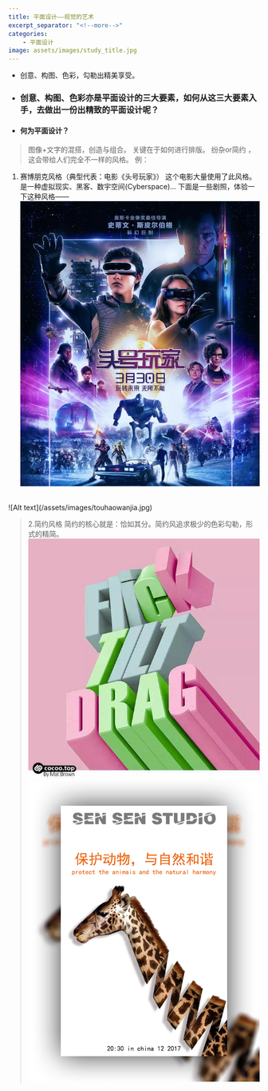 ```yaml
---
title: 平面设计——视觉的艺术
excerpt_separator: "<!--more-->"
categories:
    - 平面设计
image: assets/images/study_title.jpg
---
```

+ 创意、构图、色彩，勾勒出精美享受。
<!--more-->

+ ### 创意、构图、色彩亦是平面设计的三大要素，如何从这三大要素入手，去做出一份出精致的平面设计呢？

+ #### 何为平面设计？
> 图像+文字的混搭，创造与组合。
关键在于如何进行排版。 纷杂or简约 ，这会带给人们完全不一样的风格。
> 例：
1. 赛博朋克风格（典型代表：电影《头号玩家》）
这个电影大量使用了此风格。是一种虚拟现实、黑客、数宇空间(Cyberspace)...
下面是一些剧照，体验一下这种风格——
![Alt text](/assets/images/saibopengke.jpg)
<br>
![Alt text](/assets/images/touhaowanjia.jpg)

> 2.简约风格
简约的核心就是：恰如其分。简约风追求极少的色彩勾勒，形式的精简。
![Alt text](/assets/images/brief_pink.jpg)
![Alt text](/assets/images/brief_giraffe.jpg)
<br>




